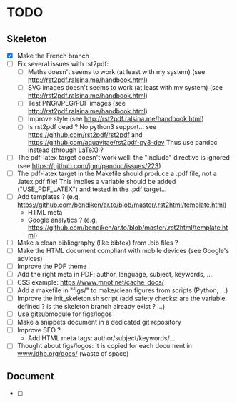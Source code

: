 # TODO

## Skeleton

- [x] Make the French branch
- [ ] Fix several issues with rst2pdf:
    - [ ] Maths doesn't seems to work (at least with my system)
          (see http://rst2pdf.ralsina.me/handbook.html)
    - [ ] SVG images doesn't seems to work (at least with my system)
          (see http://rst2pdf.ralsina.me/handbook.html)
    - [ ] Test PNG/JPEG/PDF images
          (see http://rst2pdf.ralsina.me/handbook.html)
    - [ ] Improve style (see http://rst2pdf.ralsina.me/handbook.html)
    - [ ] Is rst2pdf dead ? No python3 support... see
          https://github.com/rst2pdf/rst2pdf and
          https://github.com/aquavitae/rst2pdf-py3-dev
          Thus use pandoc instead (through LaTeX) ?
- [ ] The pdf-latex target doesn't work well: the "include" directive is
      ignored (see https://github.com/jgm/pandoc/issues/223)
- [ ] The pdf-latex target in the Makefile should produce a .pdf file, not a
      .latex.pdf file! This implies a variable should be added
      ("USE_PDF_LATEX") and tested in the .pdf target...
- [ ] Add templates ? (e.g.
      https://github.com/bendiken/ar.to/blob/master/.rst2html/template.html)
    - HTML meta
    - Google analytics ? (e.g.
      https://github.com/bendiken/ar.to/blob/master/.rst2html/template.html)
- [ ] Make a clean bibliography (like bibtex) from .bib files ?
- [ ] Make the HTML document compliant with mobile devices (see Google's
      advices)
- [ ] Improve the PDF theme
- [ ] Add the right meta in PDF: author, language, subject, keywords, ...
- [ ] CSS example: https://www.mnot.net/cache_docs/
- [ ] Add a makefile in "figs/" to make/clean figures from scripts (Python,
      ...)
- [ ] Improve the init_skeleton.sh script (add safety checks: are the variable
      defined ? is the skeleton branch already exist ? ...)
- [ ] Use gitsubmodule for figs/logos
- [ ] Make a snippets document in a dedicated git repository
- [ ] Improve SEO ?
    - Add HTML meta tags: author/subject/keywords/...
- [ ] Thought about figs/logos: it is copied for each document in
      www.jdhp.org/docs/ (waste of space)

## Document

- [ ] 
